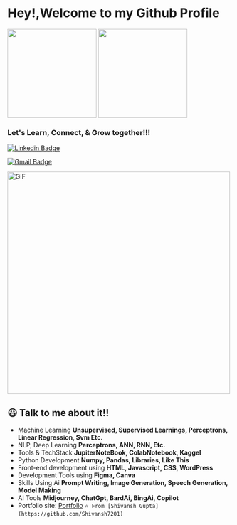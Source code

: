 <h1>Hey!,Welcome to my Github Profile</h1>
<img align='center' src='https://user-images.githubusercontent.com/5713670/87202985-820dcb80-c2b6-11ea-9f56-7ec461c497c3.gif' width='200"'>
<img align='center' src='https://user-images.githubusercontent.com/69384657/179312151-fdabe3af-823f-41ab-a6d4-17a72af4e9e8.png' width='200"'>
<h3>Let's Learn, Connect, & Grow together!!!</h3>

[![Linkedin Badge](https://img.shields.io/badge/-Shivansh_Gupta-blue?style=flat-square&logo=Linkedin&logoColor=white&link=https://www.linkedin.com/in/shivansh-gupta-2a339b227/)](https://www.linkedin.com/in/shivansh-gupta-2a339b227/)

[![Gmail Badge](https://img.shields.io/badge/-shivanshmay2019@gmail.com-c14438?style=flat-square&logo=Gmail&logoColor=white&link=mailto:shivanshmay2019@gmail.com)](mailto:shivanshmay2019@gmail.com)


<img alt="GIF" src="https://github.com/roshan9419/roshan9419/blob/master/hadder.gif?raw=true" width="500"/> 

## 😃 Talk to me about it!!

- Machine Learning **Unsupervised, Supervised Learnings, Perceptrons, Linear Regression, Svm Etc.**
- NLP, Deep Learning **Perceptrons, ANN, RNN, Etc.**
- Tools & TechStack **JupiterNoteBook, ColabNotebook, Kaggel**
- Python Development **Numpy, Pandas, Libraries, Like This**
- Front-end development using **HTML, Javascript, CSS, WordPress**
- Development Tools using **Figma, Canva**
- Skills Using Ai **Prompt Writing, Image Generation, Speech Generation, Model Making**
- AI Tools  **Midjourney, ChatGpt, BardAi, BingAi, Copilot** 
- Portfolio site: [Portfolio](https://beacons.ai/shivansh7201)
```⭐️ From [Shivansh Gupta](https://github.com/Shivansh7201)```
